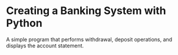 # Creating a Banking System with Python

A simple program that performs withdrawal, deposit operations, and displays the account statement.